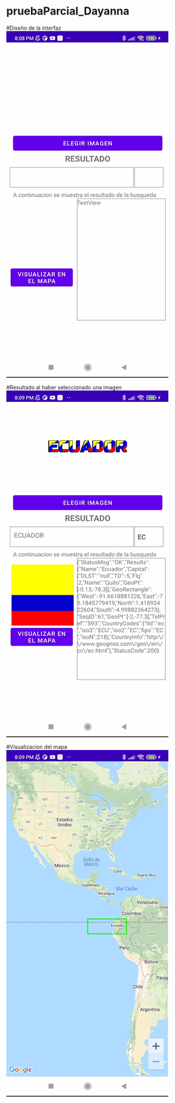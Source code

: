 # pruebaParcial_Dayanna

#Diseño de la interfaz
![img](https://github.com/Dayi12/pruebaParcial_Dayanna/blob/master/Imagenes/imagen1.png)

#Resultado al haber seleccionado una imagen
![img](https://github.com/Dayi12/pruebaParcial_Dayanna/blob/master/Imagenes/imagen2.png)

#Visualizacion del mapa
![img](https://github.com/Dayi12/pruebaParcial_Dayanna/blob/master/Imagenes/imagen3.png)


